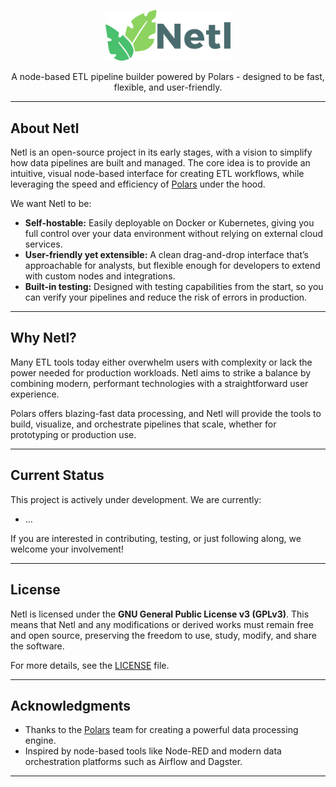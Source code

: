 <p align="center">
  <img src="assets/logo/netl_logo.svg" alt="Netl Logo" width="200" />
</p>

<p align="center">
  A node-based ETL pipeline builder powered by Polars - designed to be fast, flexible, and user-friendly.
</p>

---

## About Netl

Netl is an open-source project in its early stages, with a vision to simplify how data pipelines are built and managed. The core idea is to provide an intuitive, visual node-based interface for creating ETL workflows, while leveraging the speed and efficiency of [Polars](https://www.pola.rs/) under the hood.

We want Netl to be:

- **Self-hostable:** Easily deployable on Docker or Kubernetes, giving you full control over your data environment without relying on external cloud services.
- **User-friendly yet extensible:** A clean drag-and-drop interface that’s approachable for analysts, but flexible enough for developers to extend with custom nodes and integrations.
- **Built-in testing:** Designed with testing capabilities from the start, so you can verify your pipelines and reduce the risk of errors in production.

---

## Why Netl?

Many ETL tools today either overwhelm users with complexity or lack the power needed for production workloads. Netl aims to strike a balance by combining modern, performant technologies with a straightforward user experience.

Polars offers blazing-fast data processing, and Netl will provide the tools to build, visualize, and orchestrate pipelines that scale, whether for prototyping or production use.

---

## Current Status

This project is actively under development. We are currently:

- ...

If you are interested in contributing, testing, or just following along, we welcome your involvement!

---

## License

Netl is licensed under the **GNU General Public License v3 (GPLv3)**. This means that Netl and any modifications or derived works must remain free and open source, preserving the freedom to use, study, modify, and share the software.

For more details, see the [LICENSE](LICENSE) file.

---

## Acknowledgments

- Thanks to the [Polars](https://www.pola.rs/) team for creating a powerful data processing engine.
- Inspired by node-based tools like Node-RED and modern data orchestration platforms such as Airflow and Dagster.

---

